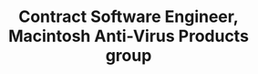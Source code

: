 ---
layout: post
company: Network Associates, Inc.
location: Santa Clara, CA
duties: Responsible for architecting and implementing auto-update features for Mac anti-virus client. Networking and GUI development required. CodeWarrior C++/PowerPlant class libraries. 
title: Contract Software Engineer, Macintosh Anti-Virus Products group 
dates: Mar 1998
---